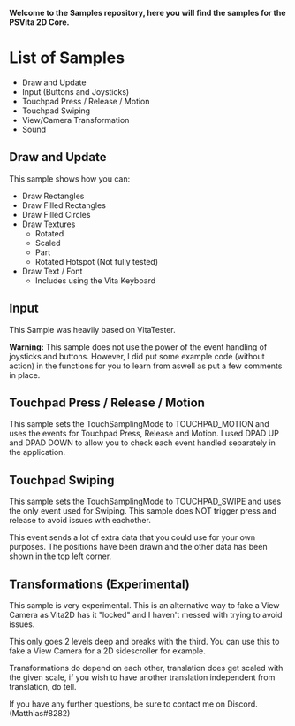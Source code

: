 **Welcome to the Samples repository, here you will find the samples for the PSVita 2D Core.**

# List of Samples
* Draw and Update
* Input (Buttons and Joysticks)
* Touchpad Press / Release / Motion
* Touchpad Swiping
* View/Camera Transformation
* Sound

## Draw and Update
This sample shows how you can:
* Draw Rectangles
* Draw Filled Rectangles
* Draw Filled Circles
* Draw Textures
  * Rotated
  * Scaled
  * Part
  * Rotated Hotspot (Not fully tested)
* Draw Text / Font
  * Includes using the Vita Keyboard

## Input 
This Sample was heavily based on VitaTester.

**Warning:**
This sample does not use the power of the event handling of joysticks and buttons.
However, I did put some example code (without action) in the functions for you to learn from aswell as put a few comments in place.

## Touchpad Press / Release / Motion
This sample sets the TouchSamplingMode to TOUCHPAD_MOTION and uses the events for Touchpad Press, Release and Motion.
I used DPAD UP and DPAD DOWN to allow you to check each event handled separately in the application.

## Touchpad Swiping
This sample sets the TouchSamplingMode to TOUCHPAD_SWIPE and uses the only event used for Swiping.
This sample does NOT trigger press and release to avoid issues with eachother.

This event sends a lot of extra data that you could use for your own purposes.
The positions have been drawn and the other data has been shown in the top left corner.

## Transformations (Experimental)
This sample is very experimental.
This is an alternative way to fake a View Camera as Vita2D has it "locked" and I haven't messed with trying to avoid issues.

This only goes 2 levels deep and breaks with the third.
You can use this to fake a View Camera for a 2D sidescroller for example.

Transformations do depend on each other, translation does get scaled with the given scale, if you wish to have another translation independent from translation, do tell.

If you have any further questions, be sure to contact me on Discord. (Matthias#8282)
